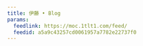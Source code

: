 ```yaml
---
title: 伊藤 • Blog
params:
  feedlink: https://moc.1tlt1.com/feed/
  feedid: a5a9c43257cd0061957a7782e22737f0
---
```

